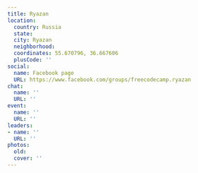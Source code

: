```yaml
---
title: Ryazan
location:
  country: Russia
  state: 
  city: Ryazan
  neighborhood: 
  coordinates: 55.670796, 36.667606
  plusCode: ''
social:
  name: Facebook page
  URL: https://www.facebook.com/groups/freecodecamp.ryazan
chat:
  name: ''
  URL: ''
event:
  name: ''
  URL: ''
leaders:
- name: ''
  URL: ''
photos:
  old: 
  cover: ''
---
```

